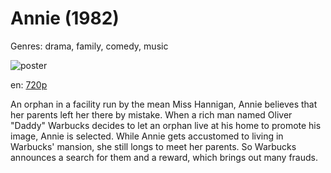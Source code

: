 # Annie (1982)

Genres: drama, family, comedy, music

![poster](http://image.tmdb.org/t/p/w500/qTN4VPUsZhg5exVlOu9cILCjUsG.jpg)

en:
  [720p](magnet:?xt=urn:btih:5F69DDCDD46C7E92E0D0BAAAEB005FC4F84C22B8&tr=udp://glotorrents.pw:6969/announce&tr=udp://tracker.opentrackr.org:1337/announce&tr=udp://torrent.gresille.org:80/announce&tr=udp://tracker.openbittorrent.com:80&tr=udp://tracker.coppersurfer.tk:6969&tr=udp://tracker.leechers-paradise.org:6969&tr=udp://p4p.arenabg.ch:1337&tr=udp://tracker.internetwarriors.net:1337)
  


An orphan in a facility run by the mean Miss Hannigan, Annie believes that her parents left her there by mistake. When a rich man named Oliver "Daddy" Warbucks decides to let an orphan live at his home to promote his image, Annie is selected. While Annie gets accustomed to living in Warbucks' mansion, she still longs to meet her parents. So Warbucks announces a search for them and a reward, which brings out many frauds.